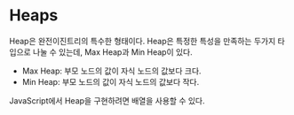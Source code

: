 # Heaps

Heap은 완전이진트리의 특수한 형태이다. Heap은 특정한 특성을 만족하는 두가지 타입으로 나눌 수 있는데, Max Heap과 Min Heap이 있다.

- Max Heap: 부모 노드의 값이 자식 노드의 값보다 크다.
- Min Heap: 부모 노드의 값이 자식 노드의 값보다 작다.

JavaScript에서 Heap을 구현하려면 배열을 사용할 수 있다.